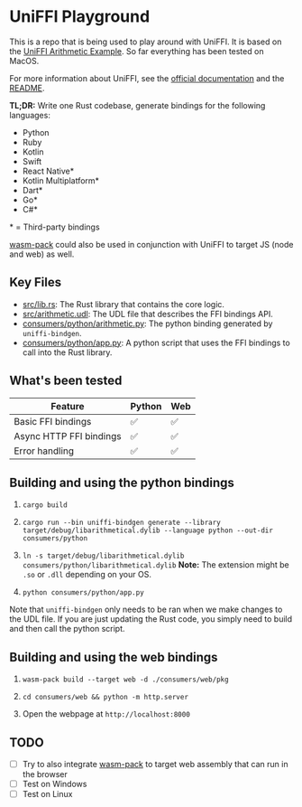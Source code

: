 # UniFFI Playground

This is a repo that is being used to play around with UniFFI. It is based on the [UniFFI Arithmetic Example](https://github.com/mozilla/uniffi-rs/tree/main/examples/arithmetic). So far everything has been tested on MacOS.

For more information about UniFFI, see the [official documentation](https://mozilla.github.io/uniffi-rs/) and the [README](https://github.com/mozilla/uniffi-rs/blob/main/README.md).

**TL;DR:** Write one Rust codebase, generate bindings for the following languages:

- Python
- Ruby
- Kotlin
- Swift
- React Native\*
- Kotlin Multiplatform\*
- Dart\*
- Go\*
- C#\*

\* = Third-party bindings

[wasm-pack](https://github.com/rustwasm/wasm-pack) could also be used in conjunction with UniFFI to target JS (node and web) as well.

## Key Files

- [src/lib.rs](src/lib.rs): The Rust library that contains the core logic.
- [src/arithmetic.udl](src/arithmetic.udl): The UDL file that describes the FFI bindings API.
- [consumers/python/arithmetic.py](consumers/python/arithmetic.py): The python binding generated by `uniffi-bindgen`.
- [consumers/python/app.py](consumers/python/app.py): A python script that uses the FFI bindings to call into the Rust library.

## What's been tested

| Feature                 | Python | Web |
| ----------------------- | ------ | --- |
| Basic FFI bindings      | ✅     | ✅  |
| Async HTTP FFI bindings | ✅     | ✅  |
| Error handling          | ✅     | ✅  |

## Building and using the python bindings

1. `cargo build`

2. `cargo run --bin uniffi-bindgen generate --library target/debug/libarithmetical.dylib --language python --out-dir consumers/python`

3. `ln -s target/debug/libarithmetical.dylib consumers/python/libarithmetical.dylib` **Note:** The extension might be `.so` or `.dll` depending on your OS.

4. `python consumers/python/app.py`

Note that `uniffi-bindgen` only needs to be ran when we make changes to the UDL file. If you are just updating the Rust code, you simply need to build and then call the python script.

## Building and using the web bindings

1. `wasm-pack build --target web -d ./consumers/web/pkg`

2. `cd consumers/web && python -m http.server`

3. Open the webpage at `http://localhost:8000`

## TODO

- [ ] Try to also integrate [wasm-pack](https://github.com/rustwasm/wasm-pack) to target web assembly that can run in the browser
- [ ] Test on Windows
- [ ] Test on Linux
